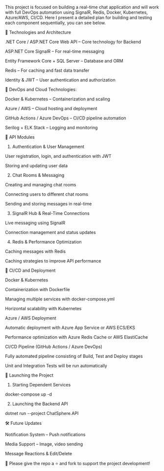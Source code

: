This project is focused on building a real-time chat application and will work with full DevOps automation using SignalR, Redis, Docker, Kubernetes, Azure/AWS, CI/CD. Here I present a detailed plan for building and testing each component sequentially, you can see below.




📌 Technologies and Architecture



.NET Core / ASP.NET Core Web API – Core technology for Backend

ASP.NET Core SignalR – For real-time messaging

Entity Framework Core + SQL Server – Database and ORM

Redis – For caching and fast data transfer

Identity & JWT – User authentication and authorization




📌 DevOps and Cloud Technologies:

Docker & Kubernetes – Containerization and scaling

Azure / AWS – Cloud hosting and deployment

GitHub Actions / Azure DevOps – CI/CD pipeline automation

Serilog + ELK Stack – Logging and monitoring



📌 API Modules

1. Authentication & User Management

User registration, login, and authentication with JWT

Storing and updating user data

2. Chat Rooms & Messaging

Creating and managing chat rooms

Connecting users to different chat rooms

Sending and storing messages in real-time

3. SignalR Hub & Real-Time Connections

Live messaging using SignalR

Connection management and status updates

4. Redis & Performance Optimization

Caching messages with Redis

Caching strategies to improve API performance




📌 CI/CD and Deployment

Docker & Kubernetes

Containerization with Dockerfile

Managing multiple services with docker-compose.yml

Horizontal scalability with Kubernetes

Azure / AWS Deployment

Automatic deployment with Azure App Service or AWS ECS/EKS

Performance optimization with Azure Redis Cache or AWS ElastiCache

CI/CD Pipeline (GitHub Actions / Azure DevOps)

Fully automated pipeline consisting of Build, Test and Deploy stages

Unit and Integration Tests will be run automatically




🚀 Launching the Project

1. Starting Dependent Services

docker-compose up -d

2. Launching the Backend API

dotnet run --project ChatSphere.API




🛠 Future Updates

Notification System – Push notifications

Media Support – Image, video sending

Message Reactions & Edit/Delete



📌 Please give the repo a ⭐ and fork to support the project development! 

